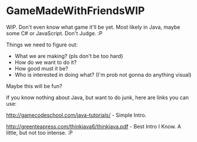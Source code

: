 # GameMadeWithFriendsWIP
WIP. Don't even know what game it'll be yet. Most likely in Java, maybe some C# or JavaScript. Don't Judge. :P

Things we need to figure out:

<ul><li>
	What we are making? (pls don't be too hard)
</li><li>
	How do we want to do it?
</li><li>
	How good must it be?
</li><li>
	Who is interested in doing what? (I'm prob not gonna do anything visual)
</li></ul>

Maybe this will be fun?

If you know nothing about Java, but want to do junk, here are links you can use:

http://gamecodeschool.com/java-tutorials/ - Simple Intro.

http://greenteapress.com/thinkjava6/thinkjava.pdf - Best Intro I Know. A little, but not too intense. :P
